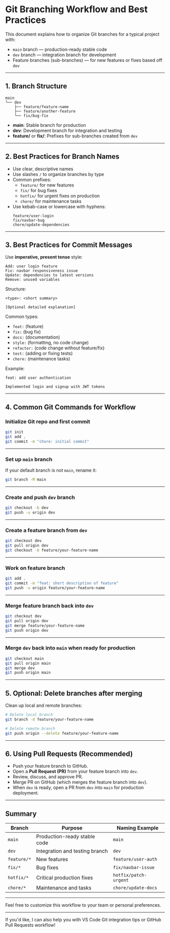# Git Branching Workflow and Best Practices

This document explains how to organize Git branches for a typical project with:

- `main` branch — production-ready stable code
- `dev` branch — integration branch for development
- Feature branches (sub-branches) — for new features or fixes based off `dev`

---

## 1. Branch Structure

```
main
└── dev
    ├── feature/feature-name
    ├── feature/another-feature
    └── fix/bug-fix
```

- **main**: Stable branch for production
- **dev**: Development branch for integration and testing
- **feature/** or **fix/**: Prefixes for sub-branches created from `dev`

---

## 2. Best Practices for Branch Names

- Use clear, descriptive names
- Use slashes `/` to organize branches by type
- Common prefixes:
  - `feature/` for new features
  - `fix/` for bug fixes
  - `hotfix/` for urgent fixes on production
  - `chore/` for maintenance tasks
- Use kebab-case or lowercase with hyphens:
  ```
  feature/user-login
  fix/navbar-bug
  chore/update-dependencies
  ```

---

## 3. Best Practices for Commit Messages

Use **imperative, present tense** style:

```
Add: user login feature
Fix: navbar responsiveness issue
Update: dependencies to latest versions
Remove: unused variables
```

Structure:

```
<type>: <short summary>

[Optional detailed explanation]
```

Common types:

- `feat:` (feature)
- `fix:` (bug fix)
 - `docs:` (documentation)
- `style:` (formatting, no code change)
- `refactor:` (code change without feature/fix)
- `test:` (adding or fixing tests)
- `chore:` (maintenance tasks)

Example:

```
feat: add user authentication

Implemented login and signup with JWT tokens
```

---

## 4. Common Git Commands for Workflow

### Initialize Git repo and first commit

```bash
git init
git add .
git commit -m "chore: initial commit"
```

---

### Set up `main` branch

If your default branch is not `main`, rename it:

```bash
git branch -M main
```

---

### Create and push `dev` branch

```bash
git checkout -b dev
git push -u origin dev
```

---

### Create a feature branch from `dev`

```bash
git checkout dev
git pull origin dev
git checkout -b feature/your-feature-name
```

---

### Work on feature branch

```bash
git add .
git commit -m "feat: short description of feature"
git push -u origin feature/your-feature-name
```

---

### Merge feature branch back into `dev`

```bash
git checkout dev
git pull origin dev
git merge feature/your-feature-name
git push origin dev
```

---

### Merge `dev` back into `main` when ready for production

```bash
git checkout main
git pull origin main
git merge dev
git push origin main
```

---

## 5. Optional: Delete branches after merging

Clean up local and remote branches:

```bash
# Delete local branch
git branch -d feature/your-feature-name

# Delete remote branch
git push origin --delete feature/your-feature-name
```

---

## 6. Using Pull Requests (Recommended)

- Push your feature branch to GitHub.
- Open a **Pull Request (PR)** from your feature branch into `dev`.
- Review, discuss, and approve PR.
- Merge PR on GitHub (which merges the feature branch into `dev`).
- When `dev` is ready, open a PR from `dev` into `main` for production deployment.

---

## Summary

| Branch      | Purpose                        | Naming Example        |
| ----------- | ------------------------------ | --------------------- |
| `main`      | Production-ready stable code   | `main`                |
| `dev`       | Integration and testing branch | `dev`                 |
| `feature/*` | New features                   | `feature/user-auth`   |
| `fix/*`     | Bug fixes                      | `fix/navbar-issue`    |
| `hotfix/*`  | Critical production fixes      | `hotfix/patch-urgent` |
| `chore/*`   | Maintenance and tasks          | `chore/update-docs`   |

---

Feel free to customize this workflow to your team or personal preferences.

---

If you'd like, I can also help you with VS Code Git integration tips or GitHub Pull Requests workflow!
